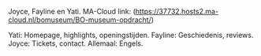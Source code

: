 Joyce, Fayline en Yati.
MA-Cloud link: (https://37732.hosts2.ma-cloud.nl/bomuseum/BO-museum-opdracht/)

Yati: Homepage, highlights, openingstijden.
Fayline: Geschiedenis, reviews.
Joyce: Tickets, contact.
Allemaal: Engels.
